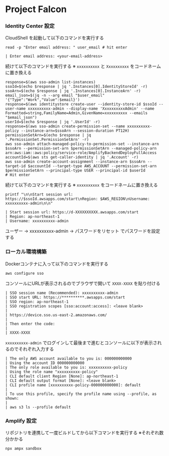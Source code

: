 # Project Falcon

### Identity Center 設定

CloudShell を起動して以下のコマンドを実行する

```
read -p "Enter email address: " user_email # hit enter
```

```
| Enter email address: <your-email-address>
```

続けて以下のコマンドを実行する ※ `xxxxxxxxxx` と `Xxxxxxxxxx` をコードネームに置き換える

```
response=$(aws sso-admin list-instances)
ssoId=$(echo $response | jq '.Instances[0].IdentityStoreId' -r)
ssoArn=$(echo $response | jq '.Instances[0].InstanceArn' -r)
email_json=$(jq -n --arg email "$user_email" '{"Type":"Work","Value":$email}')
response=$(aws identitystore create-user --identity-store-id $ssoId --user-name xxxxxxxxxx-admin --display-name 'XxxxxxxxxxAdmin' --name Formatted=string,FamilyName=Admin,GivenName=xxxxxxxxxx --emails "$email_json")
userId=$(echo $response | jq '.UserId' -r)
response=$(aws sso-admin create-permission-set --name xxxxxxxxxx-policy --instance-arn=$ssoArn --session-duration PT12H)
permissionSetArn=$(echo $response | jq '.PermissionSet.PermissionSetArn' -r)
aws sso-admin attach-managed-policy-to-permission-set --instance-arn $ssoArn --permission-set-arn $permissionSetArn --managed-policy-arn arn:aws:iam::aws:policy/service-role/AmplifyBackendDeployFullAccess
accountId=$(aws sts get-caller-identity | jq '.Account' -r)
aws sso-admin create-account-assignment --instance-arn $ssoArn --target-id $accountId --target-type AWS_ACCOUNT --permission-set-arn $permissionSetArn --principal-type USER --principal-id $userId
# Hit enter
```

続けて以下のコマンドを実行する ※ `xxxxxxxxxx` をコードネームに置き換える

```
printf "\n\nStart session url: https://$ssoId.awsapps.com/start\nRegion: $AWS_REGION\nUsername: xxxxxxxxxx-admin\n\n"
```

```
| Start session url: https://d-XXXXXXXXXX.awsapps.com/start
| Region: ap-northeast-1
| Username: xxxxxxxxxx-admin
```

ユーザー -> xxxxxxxxxx-admin -> パスワードをリセット でパスワードを設定する

### ローカル環境構築

Dockerコンテナに入って以下のコマンドを実行する

```
aws configure sso
```

コンソールにURLが表示されるのでブラウザで開いて `XXXX-XXXX` を貼り付ける

```
| SSO session name (Recommended): xxxxxxxxxx-admin
| SSO start URL: https://**********.awsapps.com/start
| SSO region: ap-northeast-1
| SSO registration scopes [sso:account:access]: <leave blank>
|
| https://device.sso.us-east-2.amazonaws.com/
|
| Then enter the code:
|
| XXXX-XXXX
```

`xxxxxxxxxx-admin` でログインして最後まで進むとコンソールに以下が表示されるのでそれぞれ入力する

```
| The only AWS account available to you is: 000000000000
| Using the account ID 000000000000
| The only role available to you is: xxxxxxxxxx-policy
| Using the role name "xxxxxxxxxx-policy"
| CLI default client Region [None]: ap-northeast-1
| CLI default output format [None]: <leave blank>
| CLI profile name [xxxxxxxxxx-policy-000000000000]: default
|
| To use this profile, specify the profile name using --profile, as shown:
|
| aws s3 ls --profile default
```

### Amplify 設定

リポジトリを連携して一度ビルドしてから以下コマンドを実行する ※それぞれ数分かかる

```
npx ampx sandbox
```
